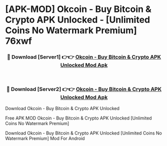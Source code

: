 # [APK-MOD] Okcoin - Buy Bitcoin & Crypto APK Unlocked - [Unlimited Coins No Watermark Premium] 76xwf



<div align="center">
<h3>🔴 Download [Server1] 👉👉 <a href="https://momento.my/?title=Okcoin_-_Buy_Bitcoin_&_Crypto_APK_Unlocked">Okcoin - Buy Bitcoin & Crypto APK Unlocked Mod Apk</a></h3><br>

<h3>🔴 Download [Server2] 👉👉 <a href="https://momento.my/?title=Okcoin_-_Buy_Bitcoin_&_Crypto_APK_Unlocked">Okcoin - Buy Bitcoin & Crypto APK Unlocked Mod Apk</a></h3>
</div>



Download Okcoin - Buy Bitcoin & Crypto APK Unlocked 

Free APK MOD Okcoin - Buy Bitcoin & Crypto APK Unlocked [Unlimited Coins No Watermark Premium]

Download Okcoin - Buy Bitcoin & Crypto APK Unlocked [Unlimited Coins No Watermark Premium] Mod For Android
